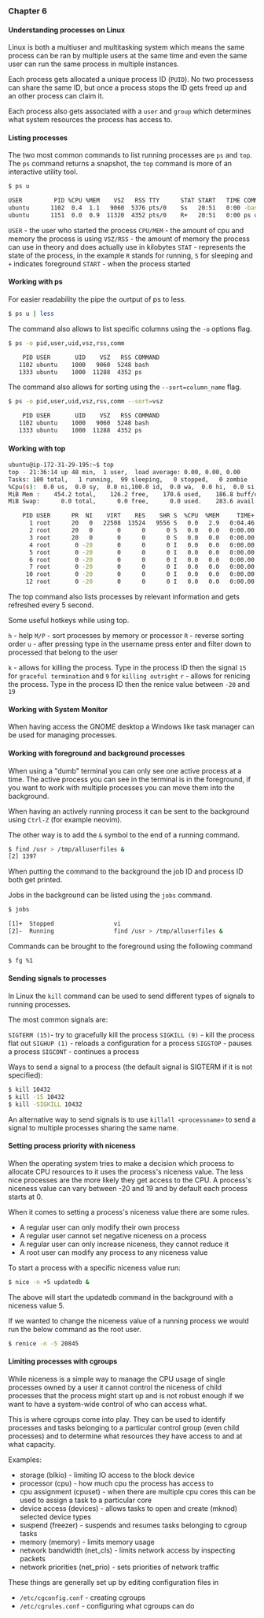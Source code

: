 ### Chapter 6

#### Understanding processes on Linux

Linux is both a multiuser and multitasking system which means the same process can be ran by multiple users at the same time and even the same user can run the same process in multiple instances.

Each process gets allocated a unique process ID (`PUID`). No two processess can share the same ID, but once a process stops the ID gets freed up and an other process can claim it.

Each process also gets associated with a `user` and `group` which determines what system resources the process has access to.

#### Listing processes

The two most common commands to list running processes are `ps` and `top`. The `ps` command returns a snapshot, the `top` command is more of an interactive utility tool.

```sh
$ ps u

USER         PID %CPU %MEM    VSZ   RSS TTY      STAT START   TIME COMMAND
ubuntu      1102  0.4  1.1   9060  5376 pts/0    Ss   20:51   0:00 -bash
ubuntu      1151  0.0  0.9  11320  4352 pts/0    R+   20:51   0:00 ps u
```

`USER` - the user who started the process
`CPU/MEM` - the amount of cpu and memory the process is using
`VSZ/RSS` - the amount of memory the process can use in theory and does actually use in kilobytes
`STAT` - represents the state of the process, in the example `R` stands for running, `S` for sleeping and `+` indicates foreground
`START` - when the process started

#### Working with ps

For easier readability the pipe the ourtput of ps to less.

```sh
$ ps u | less
```

The command also allows to list specific columns using the `-o` options flag.

```sh
$ ps -o pid,user,uid,vsz,rss,comm

    PID USER       UID    VSZ   RSS COMMAND
   1102 ubuntu    1000   9060  5248 bash
   1333 ubuntu    1000  11288  4352 ps
```

The command also allows for sorting using the `--sort=column_name` flag.

```sh
$ ps -o pid,user,uid,vsz,rss,comm --sort=vsz

    PID USER       UID    VSZ   RSS COMMAND
   1102 ubuntu    1000   9060  5248 bash
   1333 ubuntu    1000  11288  4352 ps
```

#### Working with top

```sh
ubuntu@ip-172-31-29-195:~$ top
top - 21:36:14 up 48 min,  1 user,  load average: 0.00, 0.00, 0.00
Tasks: 100 total,   1 running,  99 sleeping,   0 stopped,   0 zombie
%Cpu(s):  0.0 us,  0.0 sy,  0.0 ni,100.0 id,  0.0 wa,  0.0 hi,  0.0 si,  0.0 st
MiB Mem :    454.2 total,    126.2 free,    170.6 used,    186.8 buff/cache
MiB Swap:      0.0 total,      0.0 free,      0.0 used.    283.6 avail Mem

    PID USER      PR  NI    VIRT    RES    SHR S  %CPU  %MEM     TIME+ COMMAND
      1 root      20   0   22508  13524   9556 S   0.0   2.9   0:04.46 systemd
      2 root      20   0       0      0      0 S   0.0   0.0   0:00.00 kthreadd
      3 root      20   0       0      0      0 S   0.0   0.0   0:00.00 pool_workqueue_relea+
      4 root       0 -20       0      0      0 I   0.0   0.0   0:00.00 kworker/R-rcu_g
      5 root       0 -20       0      0      0 I   0.0   0.0   0:00.00 kworker/R-rcu_p
      6 root       0 -20       0      0      0 I   0.0   0.0   0:00.00 kworker/R-slub_
      7 root       0 -20       0      0      0 I   0.0   0.0   0:00.00 kworker/R-netns
     10 root       0 -20       0      0      0 I   0.0   0.0   0:00.00 kworker/0:0H-events_+
     12 root       0 -20       0      0      0 I   0.0   0.0   0:00.00 kworker/R-mm_pe
```

The top command also lists processes by relevant information and gets refreshed every 5 second.

Some useful hotkeys while using top.

`h` - help
`M/P` - sort processes by memory or processor
`R` - reverse sorting order
`u` - after pressing type in the username press enter and filter down to processed that belong to the user

`k` - allows for killing the process. Type in the process ID then the signal `15` for `graceful termination` and `9` for `killing outright`
`r` - allows for renicing the process. Type in the process ID then the renice value between `-20` and `19`

#### Working with System Monitor

When having access the GNOME desktop a Windows like task manager can be used for managing processes.

#### Working with foreground and background processes

When using a "dumb" terminal you can only see one active process at a time. The active process you can see in the terminal is in the foreground, if you want to work with multiple processes you can move them into the background.

When having an actively running process it can be sent to the background using `Ctrl-Z` (for example neovim).

The other way is to add the `&` symbol to the end of a running command.

```sh
$ find /usr > /tmp/alluserfiles &
[2] 1397
```

When putting the command to the background the job ID and process ID both get printed.

Jobs in the background can be listed using the `jobs` command.

```sh
$ jobs

[1]+  Stopped                 vi
[2]-  Running                 find /usr > /tmp/alluserfiles &
```

Commands can be brought to the foreground using the following command

```sh
$ fg %1
```

#### Sending signals to processes

In Linux the `kill` command can be used to send different types of signals to running processes.

The most common signals are:

`SIGTERM (15)`- try to gracefully kill the process
`SIGKILL (9)` - kill the process flat out
`SIGHUP (1)` - reloads a configuration for a process
`SIGSTOP` - pauses a process
`SIGCONT` - continues a process

Ways to send a signal to a process (the default signal is SIGTERM if it is not specified):

```sh
$ kill 10432
$ kill -15 10432
$ kill -SIGKILL 10432
```

An alternative way to send signals is to use `killall <processname>` to send a signal to multiple processes sharing the same name.

#### Setting process priority with niceness

When the operating system tries to make a decision which process to allocate CPU resources to it uses the process's niceness value. The less nice processes are the more likely they get access to the CPU. A process's niceness value can vary between -20 and 19 and by default each process starts at 0.

When it comes to setting a process's niceness value there are some rules.

- A regular user can only modify their own process
- A regular user cannot set negative niceness on a process
- A regular user can only increase niceness, they cannot reduce it
- A root user can modify any process to any niceness value

To start a process with a specific niceness value run:

```sh
$ nice -n +5 updatedb &
```

The above will start the updatedb command in the background with a niceness value 5.

If we wanted to change the niceness value of a running process we would run the below command as the root user.

```sh
$ renice -n -5 20845
```

#### Limiting processes with cgroups

While niceness is a simple way to manage the CPU usage of single processes owned by a user it cannot control the niceness of child processes that the process might start up and is not robust enough if we want to have a system-wide control of who can access what.

This is where cgroups come into play. They can be used to identify processes and tasks belonging to a particular control group (even child processes) and to determine what resources they have access to and at what capacity.

Examples:

- storage (blkio) - limiting IO access to the block device
- processor (cpu) - how much cpu the process has access to
- cpu assignment (cpuset) - when there are multiple cpu cores this can be used to assign a task to a particular core
- device access (devices) - allows tasks to open and create (mknod) selected device types
- suspend (freezer) - suspends and resumes tasks belonging to cgroup tasks
- memory (memory) - limits memory usage
- network bandwidth (net_cls) - limits network access by inspecting packets
- network priorities (net_prio) - sets priorities of network traffic

These things are generally set up by editing configuration files in

- `/etc/cgconfig.conf` - creating cgroups
- `/etc/cgrules.conf` - configuring what cgroups can do
